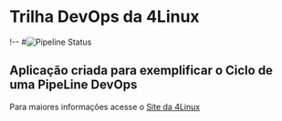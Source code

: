 # Trilha DevOps da 4Linux

<!-- Altere a Flag abaixo com sua URL do seu usuário do Github -->
!--
#![Pipeline Status](https://github.com/Mrneto89/DevOpsLab-HelloWorld/actions/workflows/pipeline.yml/badge.svg) 


## Aplicação criada para exemplificar o Ciclo de uma PipeLine DevOps


Para maiores informações acesse o [Site da 4Linux](https://www.4linux.com.br/cursos/devops)
